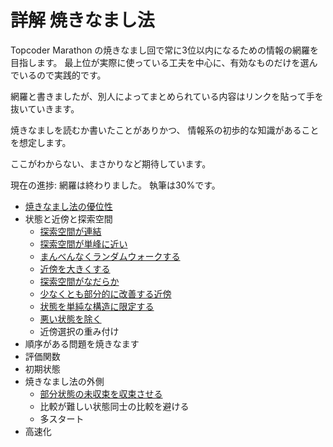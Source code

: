 
# 詳解 焼きなまし法

Topcoder Marathon の焼きなまし回で常に3位以内になるための情報の網羅を目指します。
最上位が実際に使っている工夫を中心に、有効なものだけを選んでいるので実践的です。

網羅と書きましたが、別人によってまとめられている内容はリンクを貼って手を抜いていきます。

焼きなましを読むか書いたことがありかつ、 情報系の初歩的な知識があることを想定します。

ここがわからない、まさかりなど期待しています。

現在の進捗: 網羅は終わりました。
執筆は30%です。

- [焼きなまし法の優位性](/焼きなまし法の優位性.md)
- 状態と近傍と探索空間
    - [探索空間が連結](/探索空間が連結.md)
    - [探索空間が単峰に近い](/探索空間が単峰に近い.md)
    - [まんべんなくランダムウォークする](/まんべんなくランダムウォークする.md)
    - [近傍を大きくする](/近傍を大きくする.md)
    - [探索空間がなだらか](/探索空間がなだらか.md)
    - [少なくとも部分的に改善する近傍](/少なくとも部分的に改善する近傍.md)
    - [状態を単純な構造に限定する](/状態を単純な構造に限定する.md)
    - [悪い状態を除く](/悪い状態を除く.md)
    - 近傍選択の重み付け
- 順序がある問題を焼きなます
- 評価関数
- 初期状態
- 焼きなまし法の外側
    - [部分状態の未収束を収束させる](/部分状態の未収束を収束させる.md)
    - 比較が難しい状態同士の比較を避ける
    - 多スタート
- 高速化
